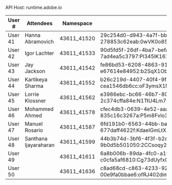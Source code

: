 API Host: runtime.adobe.io

| User #  | Attendees                                 | Namespace   | Auth                                                                                                  | 
|---------|-------------------------------------------|-------------|-------------------------------------------------------------------------------------------------------|
| User 41 | Hanna Abramovich                          | 43611_41520 | 29c254d0-d943-4a7f-bb66-278853c62eab:0wVK0o85JSvO48D74VHk1XEEHusQA8S1566t06yK7h12cs436NiCF0837jffUWK2 | 
| User 42 | Igor Lachter                              | 43611_41533 | 90d5fd5f-26df-4ba7-befa-7ad4ea5c3797:Pl345lK161tEy1dV0K4M8354CHI0VrWFDITqMgN4Xas8B515reWWLQck7hbykpOH | 
| User 43 | Jay Jackson                               | 43611_41542 | fe86bd53-6208-4863-914d-e67614e84952:b2SqX1Ob3WBQmt8g1K68VcjJuOQM50DB75g2F0k3OapkF782oroJr4ICgts2lX3j | 
| User 44 | Kartikeya Sharma                          | 43611_41552 | b26c219d-4407-40f4-9f69-cea1546db6cc:oF3ymsX1Nx61sk2CA3c38UJn6Vh40fCalP4kxe3fAmkw02DoRwgFufJ3iuO7s5Ms |  
| User 45 | Lorrie Klossner                           | 43611_41562 | e3986ebc-bc66-46b7-80bc-2c374cffa84e:N1TtU4Lm7e2RYey576x10uj4jHMsaFjB741DF5x7r3Fg6u8N3WJUXm4rveGI4LJ1 |    
| User 46 | Mohammed Ahmed                            | 43611_41578 | cfec4db3-0639-4e52-aaa4-835c16c3267a:P5m8Fvlo3644C78XGYtCQpPyc56O2xYKnLl7MXdhW550DbJ585jDWT7i63F6nPYY |    
| User 47 | Manuel Rosario                            | 43611_41587 | 6fd191b0-6563-44bb-bace-677daff4622f:KdaeIGmLtX0Y47j4PIBavkq1iIoP864tRPTBm6S3UVSbH6M56S6oH85QRLLIuetk |   
| User 48 | Santhana Ijayaraharan                     | 43611_41599 | 44b3b74d-3bf6-4f3f-b2df-9b0d5b501050:2CCsoqy2h3HjJBXKi5U10Y58cQPL7AAt0n4ir2By3Dy3dmkVnt630ltBo3W7ey6E |   
| User 49 |                                           | 43611_41611 | 6a8b006b-89da-4fc0-a19a-c0cfa5af6810:Cg73dUyfxOSp4prMC5R6ulK8EQ0skex5B2td44pdmWN2J7KX83y66jFqnUa6U3yc |   
| User 50 |                                           | 43611_41636 | c8ad68cd-c863-4233-920a-00e9fa0bbae6:ofRJ402dimR0Wc6eLdJWelC244ek86ny0N0mH08213LIaA7QkOClONRv5oYQs5F0 |   



